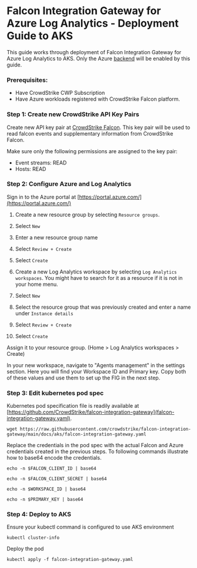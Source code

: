 # Falcon Integration Gateway for Azure Log Analytics - Deployment Guide to AKS

This guide works through deployment of Falcon Integration Gateway for Azure Log Analytics to AKS. Only the Azure [backend](https://github.com/CrowdStrike/falcon-integration-gateway/tree/main/fig/backends) will be enabled by this guide.

### Prerequisites:

 - Have CrowdStrike CWP Subscription
 - Have Azure workloads registered with CrowdStrike Falcon platform.

### Step 1: Create new CrowdStrike API Key Pairs

Create new API key pair at [CrowdStrike Falcon](https://falcon.crowdstrike.com/support/api-clients-and-keys). This key pair will be used to read falcon events and supplementary information from CrowdStrike Falcon.

Make sure only the following permissions are assigned to the key pair:
 * Event streams: READ
 * Hosts: READ

### Step 2: Configure Azure and Log Analytics

Sign in to the Azure portal at [https://portal.azure.com/](https://portal.azure.com/)

1. Create a new resource group by selecting `Resource groups`.
1. Select `New`
1. Enter a new resource group name
1. Select `Review + Create`
1. Select `Create`

1. Create a new Log Analytics workspace by selecting `Log Analytics workspaces`. You might have to search for it as a resource if it is not in your home menu.
1. Select `New`
1. Select the resource group that was previously created and enter a name under `Instance details`
1. Select `Review + Create`
1. Select `Create`

Assign it to your resource group. (Home > Log Analytics workspaces > Create)

In your new workspace, navigate to "Agents management" in the settings section. Here you will find your Workspace ID and Primary key. Copy both of these values and use them to set up the FIG in the next step.

### Step 3: Edit kubernetes pod spec

Kubernetes pod specification file is readily available at [https://github.com/CrowdStrike/falcon-integration-gateway](falcon-integration-gateway.yaml).

```
wget https://raw.githubusercontent.com/crowdstrike/falcon-integration-gateway/main/docs/aks/falcon-integration-gateway.yaml
```

Replace the credentials in the pod spec with the actual Falcon and Azure credentials created in the previous steps. To following commands illustrate how to base64 encode the credentials.

```
echo -n $FALCON_CLIENT_ID | base64
```

```
echo -n $FALCON_CLIENT_SECRET | base64
```

```
echo -n $WORKSPACE_ID | base64
```

```
echo -n $PRIMARY_KEY | base64
```

### Step 4: Deploy to AKS

Ensure your kubectl command is configured to use AKS environment
```
kubectl cluster-info
```

Deploy the pod
```
kubectl apply -f falcon-integration-gateway.yaml
```
